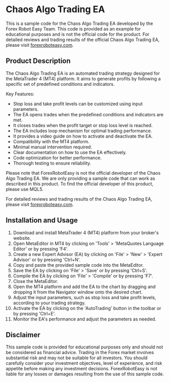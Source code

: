 # Chaos Algo Trading EA

This is a sample code for the Chaos Algo Trading EA developed by the Forex Robot Easy Team. This code is provided as an example for educational purposes and is not the official code for the product. For detailed reviews and trading results of the official Chaos Algo Trading EA, please visit [forexroboteasy.com](https://forexroboteasy.com/forex-robot-review/chaos-algo-trading-ea-review-automated-forex-strategy-profits/).

## Product Description

The Chaos Algo Trading EA is an automated trading strategy designed for the MetaTrader 4 (MT4) platform. It aims to generate profits by following a specific set of predefined conditions and indicators.

Key Features:
- Stop loss and take profit levels can be customized using input parameters.
- The EA opens trades when the predefined conditions and indicators are met.
- It closes trades when the profit target or stop loss level is reached.
- The EA includes loop mechanism for optimal trading performance.
- It provides a video guide on how to activate and deactivate the EA.
- Compatibility with the MT4 platform.
- Minimal manual intervention required.
- Clear documentation on how to use the EA effectively.
- Code optimization for better performance.
- Thorough testing to ensure reliability.

Please note that ForexRobotEasy is not the official developer of the Chaos Algo Trading EA. We are only providing a sample code that can work as described in this product. To find the official developer of this product, please use MQL5.

For detailed reviews and trading results of the Chaos Algo Trading EA, please visit [forexroboteasy.com](https://forexroboteasy.com/forex-robot-review/chaos-algo-trading-ea-review-automated-forex-strategy-profits/).

## Installation and Usage

1. Download and install MetaTrader 4 (MT4) platform from your broker's website.
2. Open MetaEditor in MT4 by clicking on 'Tools' > 'MetaQuotes Language Editor' or by pressing 'F4'.
3. Create a new Expert Advisor (EA) by clicking on 'File' > 'New' > 'Expert Advisor' or by pressing 'Ctrl+N'.
4. Copy and paste the provided sample code into the MetaEditor.
5. Save the EA by clicking on 'File' > 'Save' or by pressing 'Ctrl+S'.
6. Compile the EA by clicking on 'File' > 'Compile' or by pressing 'F7'.
7. Close the MetaEditor.
8. Open the MT4 platform and add the EA to the chart by dragging and dropping it from the Navigator window onto the desired chart.
9. Adjust the input parameters, such as stop loss and take profit levels, according to your trading strategy.
10. Activate the EA by clicking on the 'AutoTrading' button in the toolbar or by pressing 'Ctrl+E'.
11. Monitor the EA's performance and adjust the parameters as needed.

## Disclaimer

This sample code is provided for educational purposes only and should not be considered as financial advice. Trading in the Forex market involves substantial risk and may not be suitable for all investors. You should carefully consider your investment objectives, level of experience, and risk appetite before making any investment decisions. ForexRobotEasy is not liable for any losses or damages resulting from the use of this sample code.
